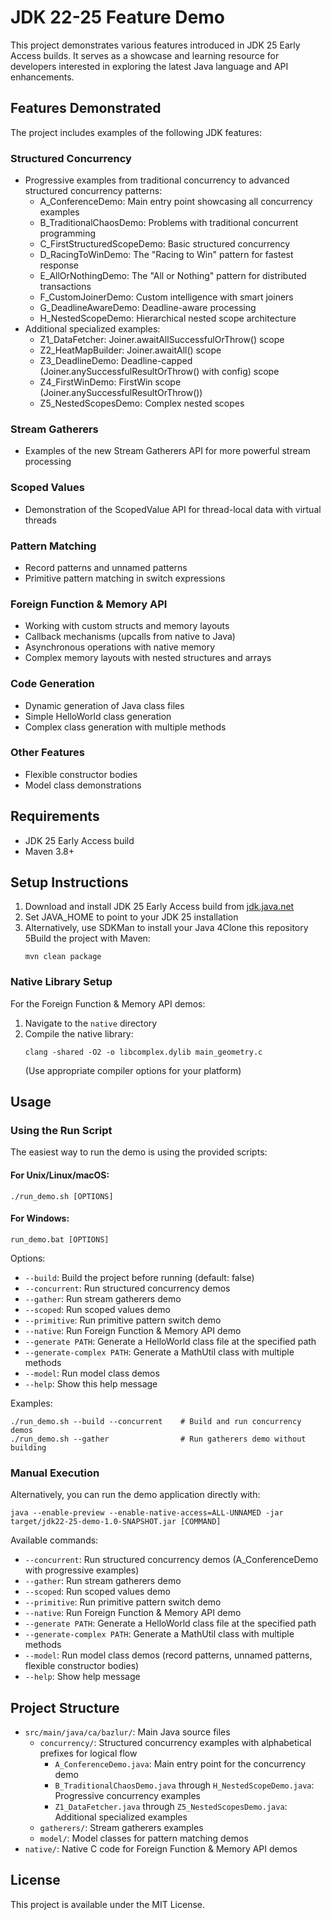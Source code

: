 # JDK 22-25 Feature Demo

This project demonstrates various features introduced in JDK 25 Early Access builds. It serves as a showcase and learning resource for developers interested in exploring the latest Java language and API enhancements.

## Features Demonstrated

The project includes examples of the following JDK features:

### Structured Concurrency
- Progressive examples from traditional concurrency to advanced structured concurrency patterns:
  - A_ConferenceDemo: Main entry point showcasing all concurrency examples
  - B_TraditionalChaosDemo: Problems with traditional concurrent programming
  - C_FirstStructuredScopeDemo: Basic structured concurrency
  - D_RacingToWinDemo: The "Racing to Win" pattern for fastest response
  - E_AllOrNothingDemo: The "All or Nothing" pattern for distributed transactions
  - F_CustomJoinerDemo: Custom intelligence with smart joiners
  - G_DeadlineAwareDemo: Deadline-aware processing
  - H_NestedScopeDemo: Hierarchical nested scope architecture
- Additional specialized examples:
  - Z1_DataFetcher: Joiner.awaitAllSuccessfulOrThrow() scope
  - Z2_HeatMapBuilder: Joiner.awaitAll() scope
  - Z3_DeadlineDemo: Deadline-capped (Joiner.anySuccessfulResultOrThrow() with config) scope
  - Z4_FirstWinDemo: FirstWin scope (Joiner.<String>anySuccessfulResultOrThrow())
  - Z5_NestedScopesDemo: Complex nested scopes

### Stream Gatherers
- Examples of the new Stream Gatherers API for more powerful stream processing

### Scoped Values
- Demonstration of the ScopedValue API for thread-local data with virtual threads

### Pattern Matching
- Record patterns and unnamed patterns
- Primitive pattern matching in switch expressions

### Foreign Function & Memory API
- Working with custom structs and memory layouts
- Callback mechanisms (upcalls from native to Java)
- Asynchronous operations with native memory
- Complex memory layouts with nested structures and arrays

### Code Generation
- Dynamic generation of Java class files
- Simple HelloWorld class generation
- Complex class generation with multiple methods

### Other Features
- Flexible constructor bodies
- Model class demonstrations

## Requirements

- JDK 25 Early Access build
- Maven 3.8+

## Setup Instructions

1. Download and install JDK 25 Early Access build from [jdk.java.net](https://jdk.java.net/)
2. Set JAVA_HOME to point to your JDK 25 installation
3. Alternatively, use SDKMan to install your Java
4Clone this repository
5Build the project with Maven:
   ```
   mvn clean package
   ```

### Native Library Setup

For the Foreign Function & Memory API demos:

1. Navigate to the `native` directory
2. Compile the native library:
   ```
   clang -shared -O2 -o libcomplex.dylib main_geometry.c
   ```
   (Use appropriate compiler options for your platform)

## Usage

### Using the Run Script

The easiest way to run the demo is using the provided scripts:

#### For Unix/Linux/macOS:
```
./run_demo.sh [OPTIONS]
```

#### For Windows:
```
run_demo.bat [OPTIONS]
```

Options:
- `--build`: Build the project before running (default: false)
- `--concurrent`: Run structured concurrency demos
- `--gather`: Run stream gatherers demo
- `--scoped`: Run scoped values demo
- `--primitive`: Run primitive pattern switch demo
- `--native`: Run Foreign Function & Memory API demo
- `--generate PATH`: Generate a HelloWorld class file at the specified path
- `--generate-complex PATH`: Generate a MathUtil class with multiple methods
- `--model`: Run model class demos
- `--help`: Show this help message

Examples:
```
./run_demo.sh --build --concurrent    # Build and run concurrency demos
./run_demo.sh --gather                # Run gatherers demo without building
```

### Manual Execution

Alternatively, you can run the demo application directly with:

```
java --enable-preview --enable-native-access=ALL-UNNAMED -jar target/jdk22-25-demo-1.0-SNAPSHOT.jar [COMMAND]
```

Available commands:

- `--concurrent`: Run structured concurrency demos (A_ConferenceDemo with progressive examples)
- `--gather`: Run stream gatherers demo
- `--scoped`: Run scoped values demo
- `--primitive`: Run primitive pattern switch demo
- `--native`: Run Foreign Function & Memory API demo
- `--generate PATH`: Generate a HelloWorld class file at the specified path
- `--generate-complex PATH`: Generate a MathUtil class with multiple methods
- `--model`: Run model class demos (record patterns, unnamed patterns, flexible constructor bodies)
- `--help`: Show help message

## Project Structure

- `src/main/java/ca/bazlur/`: Main Java source files
  - `concurrency/`: Structured concurrency examples with alphabetical prefixes for logical flow
    - `A_ConferenceDemo.java`: Main entry point for the concurrency demo
    - `B_TraditionalChaosDemo.java` through `H_NestedScopeDemo.java`: Progressive concurrency examples
    - `Z1_DataFetcher.java` through `Z5_NestedScopesDemo.java`: Additional specialized examples
  - `gatherers/`: Stream gatherers examples
  - `model/`: Model classes for pattern matching demos
- `native/`: Native C code for Foreign Function & Memory API demos

## License

This project is available under the MIT License.
